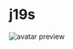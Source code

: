 # j19s

![avatar preview](https://raw.githubusercontent.com/metaheap/isomer/master/avatar.png "avatar preview")
